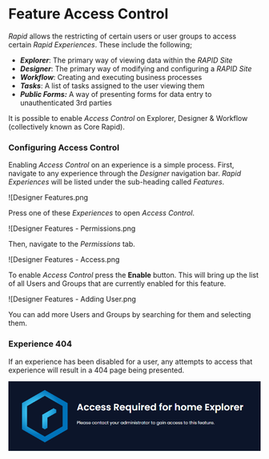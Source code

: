 # Feature Access Control

*Rapid* allows the restricting of certain users or user groups to access certain *Rapid Experiences*. These include the following;

- ***Explorer***: The primary way of viewing data within the *RAPID Site*
- ***Designer***: The primary way of modifying and configuring a *RAPID Site*
- ***Workflow***: Creating and executing business processes
- ***Tasks***: A list of tasks assigned to the user viewing them
- ***Public Forms:*** A way of presenting forms for data entry to unauthenticated 3rd parties

It is possible to enable *Access Control* on Explorer, Designer &amp; Workflow (collectively known as Core Rapid).

### Configuring Access Control

Enabling *Access Control* on an experience is a simple process. First, navigate to any experience through the *Designer* navigation bar. *Rapid Experiences* will be listed under the sub-heading called *Features*.

![Designer Features.png

Press one of these *Experiences* to open *Access Control*.

![Designer Features - Permissions.png

Then, navigate to the *Permissions* tab.

![Designer Features - Access.png

To enable *Access Control* press the **Enable** button. This will bring up the list of all Users and Groups that are currently enabled for this feature.

![Designer Features - Adding User.png

You can add more Users and Groups by searching for them and selecting them.

### Experience 404

If an experience has been disabled for a user, any attempts to access that experience will result in a 404 page being presented.

![Designer Feature - 404 Page.png](./downloaded_image_1705285490231.png)